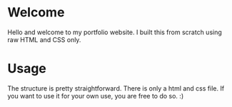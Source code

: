 # Welcome

Hello and welcome to my portfolio website.
I built this from scratch using raw HTML and CSS only.

# Usage

The structure is pretty straightforward. There is only a html and css file. If you want to use it for your own use, you are free to do so. :)